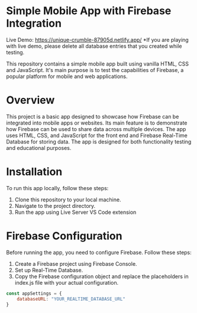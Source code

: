 # Simple Mobile App with Firebase Integration

Live Demo: https://unique-crumble-87905d.netlify.app/
*If you are playing with live demo, please delete all database entries that you created while testing.

This repository contains a simple mobile app built using vanilla HTML, CSS and JavaScript. It's main purpose is to test the capabilities of Firebase, a popular platform for mobile and web applications.

# Overview
This project is a basic app designed to showcase how Firebase can be integrated into mobile apps or websites. Its main feature is to demonstrate how Firebase can be used to share data across multiple devices. The app uses HTML, CSS, and JavaScript for the front end and Firebase Real-Time Database for storing data. The app is designed for both functionality testing and educational purposes.

# Installation
To run this app locally, follow these steps:

1. Clone this repository to your local machine.
2. Navigate to the project directory.
3. Run the app using Live Server VS Code extension

# Firebase Configuration
Before running the app, you need to configure Firebase. Follow these steps:

1. Create a Firebase project using Firebase Console.
2. Set up Real-Time Database.
3. Copy the Firebase configuration object and replace the placeholders in index.js file with your actual configuration.

```javascript
const appSettings = {
    databaseURL: "YOUR_REALTIME_DATABASE_URL"
}
```
